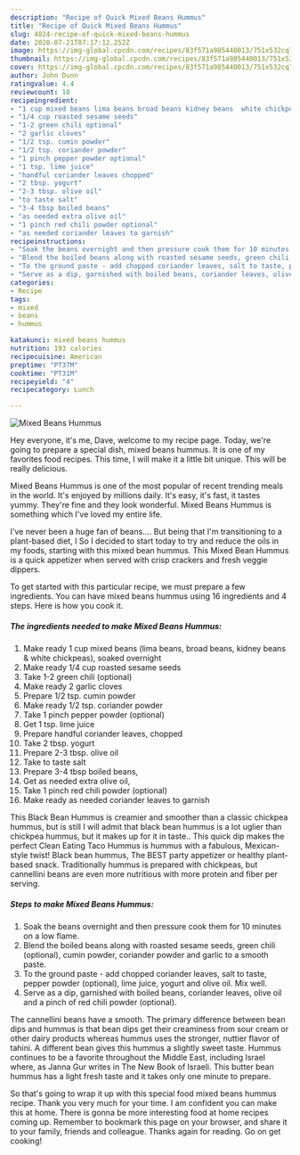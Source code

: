 ```yaml
---
description: "Recipe of Quick Mixed Beans Hummus"
title: "Recipe of Quick Mixed Beans Hummus"
slug: 4824-recipe-of-quick-mixed-beans-hummus
date: 2020-07-21T07:17:12.252Z
image: https://img-global.cpcdn.com/recipes/83f571a985440013/751x532cq70/mixed-beans-hummus-recipe-main-photo.jpg
thumbnail: https://img-global.cpcdn.com/recipes/83f571a985440013/751x532cq70/mixed-beans-hummus-recipe-main-photo.jpg
cover: https://img-global.cpcdn.com/recipes/83f571a985440013/751x532cq70/mixed-beans-hummus-recipe-main-photo.jpg
author: John Dunn
ratingvalue: 4.4
reviewcount: 10
recipeingredient:
- "1 cup mixed beans lima beans broad beans kidney beans  white chickpeas soaked overnight"
- "1/4 cup roasted sesame seeds"
- "1-2 green chili optional"
- "2 garlic cloves"
- "1/2 tsp. cumin powder"
- "1/2 tsp. coriander powder"
- "1 pinch pepper powder optional"
- "1 tsp. lime juice"
- "handful coriander leaves chopped"
- "2 tbsp. yogurt"
- "2-3 tbsp. olive oil"
- "to taste salt"
- "3-4 tbsp boiled beans"
- "as needed extra olive oil"
- "1 pinch red chili powder optional"
- "as needed coriander leaves to garnish"
recipeinstructions:
- "Soak the beans overnight and then pressure cook them for 10 minutes on a low flame."
- "Blend the boiled beans along with roasted sesame seeds, green chili (optional), cumin powder, coriander powder and garlic to a smooth paste."
- "To the ground paste - add chopped coriander leaves, salt to taste, pepper powder (optional), lime juice, yogurt and olive oil. Mix well."
- "Serve as a dip, garnished with boiled beans, coriander leaves, olive oil and a pinch of red chili powder (optional)."
categories:
- Recipe
tags:
- mixed
- beans
- hummus

katakunci: mixed beans hummus 
nutrition: 193 calories
recipecuisine: American
preptime: "PT37M"
cooktime: "PT31M"
recipeyield: "4"
recipecategory: Lunch

---
```



![Mixed Beans Hummus](https://img-global.cpcdn.com/recipes/83f571a985440013/751x532cq70/mixed-beans-hummus-recipe-main-photo.jpg)

Hey everyone, it's me, Dave, welcome to my recipe page. Today, we're going to prepare a special dish, mixed beans hummus. It is one of my favorites food recipes. This time, I will make it a little bit unique. This will be really delicious.

Mixed Beans Hummus is one of the most popular of recent trending meals in the world. It's enjoyed by millions daily. It's easy, it's fast, it tastes yummy. They're fine and they look wonderful. Mixed Beans Hummus is something which I've loved my entire life.

I&#39;ve never been a huge fan of beans…. But being that I&#39;m transitioning to a plant-based diet, I So I decided to start today to try and reduce the oils in my foods, starting with this mixed bean hummus. This Mixed Bean Hummus is a quick appetizer when served with crisp crackers and fresh veggie dippers.


To get started with this particular recipe, we must prepare a few ingredients. You can have mixed beans hummus using 16 ingredients and 4 steps. Here is how you cook it.

<!--inarticleads1-->

##### The ingredients needed to make Mixed Beans Hummus:

1. Make ready 1 cup mixed beans (lima beans, broad beans, kidney beans &amp; white chickpeas), soaked overnight
1. Make ready 1/4 cup roasted sesame seeds
1. Take 1-2 green chili (optional)
1. Make ready 2 garlic cloves
1. Prepare 1/2 tsp. cumin powder
1. Make ready 1/2 tsp. coriander powder
1. Take 1 pinch pepper powder (optional)
1. Get 1 tsp. lime juice
1. Prepare handful coriander leaves, chopped
1. Take 2 tbsp. yogurt
1. Prepare 2-3 tbsp. olive oil
1. Take to taste salt
1. Prepare 3-4 tbsp boiled beans,
1. Get as needed extra olive oil,
1. Take 1 pinch red chili powder (optional)
1. Make ready as needed coriander leaves to garnish


This Black Bean Hummus is creamier and smoother than a classic chickpea hummus, but is still I will admit that black bean hummus is a lot uglier than chickpea hummus, but it makes up for it in taste.. This quick dip makes the perfect Clean Eating Taco Hummus is hummus with a fabulous, Mexican-style twist! Black bean hummus, The BEST party appetizer or healthy plant-based snack. Traditionally hummus is prepared with chickpeas, but cannellini beans are even more nutritious with more protein and fiber per serving. 

<!--inarticleads2-->

##### Steps to make Mixed Beans Hummus:

1. Soak the beans overnight and then pressure cook them for 10 minutes on a low flame.
1. Blend the boiled beans along with roasted sesame seeds, green chili (optional), cumin powder, coriander powder and garlic to a smooth paste.
1. To the ground paste - add chopped coriander leaves, salt to taste, pepper powder (optional), lime juice, yogurt and olive oil. Mix well.
1. Serve as a dip, garnished with boiled beans, coriander leaves, olive oil and a pinch of red chili powder (optional).


The cannellini beans have a smooth. The primary difference between bean dips and hummus is that bean dips get their creaminess from sour cream or other dairy products whereas hummus uses the stronger, nuttier flavor of tahini. A different bean gives this hummus a slightly sweet taste. Hummus continues to be a favorite throughout the Middle East, including Israel where, as Janna Gur writes in The New Book of Israeli. This butter bean hummus has a light fresh taste and it takes only one minute to prepare. 

So that's going to wrap it up with this special food mixed beans hummus recipe. Thank you very much for your time. I am confident you can make this at home. There is gonna be more interesting food at home recipes coming up. Remember to bookmark this page on your browser, and share it to your family, friends and colleague. Thanks again for reading. Go on get cooking!
